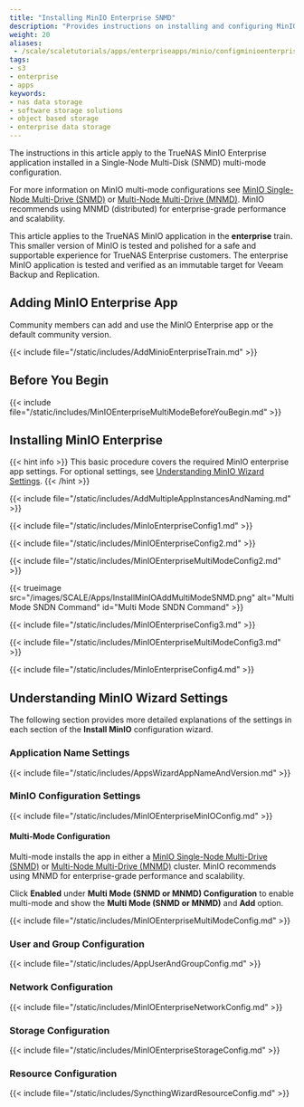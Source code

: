 ```yaml
---
title: "Installing MinIO Enterprise SNMD"
description: "Provides instructions on installing and configuring MinIO Enterprise in a Single-Node Multi-Disk (SNMD) configuration."
weight: 20 
aliases:
 - /scale/scaletutorials/apps/enterpriseapps/minio/configminioenterprisesnmd/
tags:
- s3
- enterprise
- apps
keywords:
- nas data storage
- software storage solutions
- object based storage
- enterprise data storage
---
```



The instructions in this article apply to the TrueNAS MinIO Enterprise application installed in a Single-Node Multi-Disk (SNMD) multi-mode configuration.

For more information on MinIO multi-mode configurations see [MinIO Single-Node Multi-Drive (SNMD)](https://min.io/docs/minio/linux/operations/install-deploy-manage/deploy-minio-single-node-multi-drive.html) or [Multi-Node Multi-Drive (MNMD)](https://min.io/docs/minio/linux/operations/install-deploy-manage/deploy-minio-multi-node-multi-drive.html#minio-mnmd). MinIO recommends using MNMD (distributed) for enterprise-grade performance and scalability.

This article applies to the TrueNAS MinIO application in the **enterprise** train.
This smaller version of MinIO is tested and polished for a safe and supportable experience for TrueNAS Enterprise customers.
The enterprise MinIO application is tested and verified as an immutable target for Veeam Backup and Replication.

## Adding MinIO Enterprise App
Community members can add and use the MinIO Enterprise app or the default community version.

{{< include file="/static/includes/AddMinioEnterpriseTrain.md" >}}

## Before You Begin

{{< include file="/static/includes/MinIOEnterpriseMultiModeBeforeYouBegin.md" >}}

## Installing MinIO Enterprise

{{< hint info >}}
This basic procedure covers the required MinIO enterprise app settings.
For optional settings, see [Understanding MinIO Wizard Settings](#understanding-minio-wizard-settings).
{{< /hint >}}

{{< include file="/static/includes/AddMultipleAppInstancesAndNaming.md" >}}

{{< include file="/static/includes/MinIoEnterpriseConfig1.md" >}}

{{< include file="/static/includes/MinIOEnterpriseConfig2.md" >}}

{{< include file="/static/includes/MinIOEnterpriseMultiModeConfig2.md" >}}

{{< trueimage src="/images/SCALE/Apps/InstallMinIOAddMultiModeSNMD.png" alt="Multi Mode SNDN Command" id="Multi Mode SNDN Command" >}}

{{< include file="/static/includes/MinIOEnterpriseConfig3.md" >}}

{{< include file="/static/includes/MinIOEnterpriseMultiModeConfig3.md" >}}

{{< include file="/static/includes/MinIoEnterpriseConfig4.md" >}}


## Understanding MinIO Wizard Settings
The following section provides more detailed explanations of the settings in each section of the **Install MinIO** configuration wizard.

### Application Name Settings

{{< include file="/static/includes/AppsWizardAppNameAndVersion.md" >}}

### MinIO Configuration Settings

{{< include file="/static/includes/MinIOEnterpriseMinIOConfig.md" >}}

#### Multi-Mode Configuration
Multi-mode installs the app in either a [MinIO Single-Node Multi-Drive (SNMD)](https://min.io/docs/minio/linux/operations/install-deploy-manage/deploy-minio-single-node-multi-drive.html) or [Multi-Node Multi-Drive (MNMD)](https://min.io/docs/minio/linux/operations/install-deploy-manage/deploy-minio-multi-node-multi-drive.html#minio-mnmd) cluster.
MinIO recommends using MNMD for enterprise-grade performance and scalability.

Click **Enabled** under **Multi Mode (SNMD or MNMD) Configuration** to enable multi-mode and show the **Multi Mode (SNMD or MNMD)** and **Add** option.

{{< include file="/static/includes/MinIOEnterpriseMultiModeConfig.md" >}}

### User and Group Configuration

{{< include file="/static/includes/AppUserAndGroupConfig.md" >}}

### Network Configuration

{{< include file="/static/includes/MinIOEnterpriseNetworkConfig.md" >}}

### Storage Configuration

{{< include file="/static/includes/MinIOEnterpriseStorageConfig.md" >}}

### Resource Configuration

{{< include file="/static/includes/SyncthingWizardResourceConfig.md" >}}
